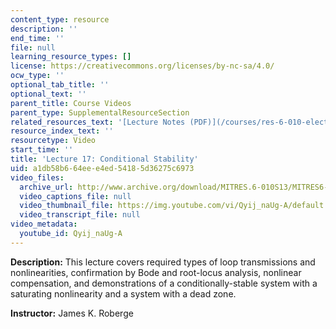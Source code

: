 ```yaml
---
content_type: resource
description: ''
end_time: ''
file: null
learning_resource_types: []
license: https://creativecommons.org/licenses/by-nc-sa/4.0/
ocw_type: ''
optional_tab_title: ''
optional_text: ''
parent_title: Course Videos
parent_type: SupplementalResourceSection
related_resources_text: '[Lecture Notes (PDF)](/courses/res-6-010-electronic-feedback-systems-spring-2013/resources/mitres_6-010s13_lec17)'
resource_index_text: ''
resourcetype: Video
start_time: ''
title: 'Lecture 17: Conditional Stability'
uid: a1db58b6-64ee-e4ed-5418-5d36275c6973
video_files:
  archive_url: http://www.archive.org/download/MITRES.6-010S13/MITRES6-010S13_lec17_300k.mp4
  video_captions_file: null
  video_thumbnail_file: https://img.youtube.com/vi/Qyij_naUg-A/default.jpg
  video_transcript_file: null
video_metadata:
  youtube_id: Qyij_naUg-A
---
```


**Description:** This lecture covers required types of loop transmissions and nonlinearities, confirmation by Bode and root-locus analysis, nonlinear compensation, and demonstrations of a conditionally-stable system with a saturating nonlinearity and a system with a dead zone.

**Instructor:** James K. Roberge

